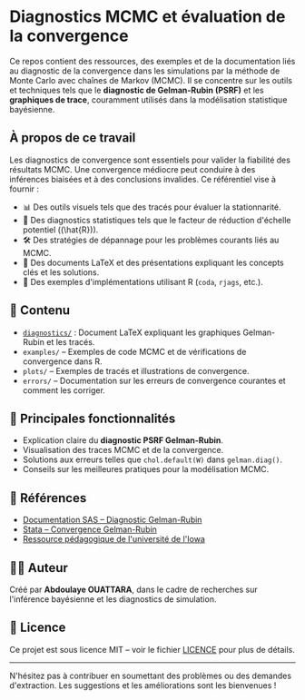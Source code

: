 # Diagnostics MCMC et évaluation de la convergence

Ce repos contient des ressources, des exemples et de la documentation liés au diagnostic de la convergence dans les simulations par la méthode de Monte Carlo avec chaînes de Markov (MCMC). Il se concentre sur les outils et techniques tels que le **diagnostic de Gelman-Rubin (PSRF)** et les **graphiques de trace**, couramment utilisés dans la modélisation statistique bayésienne.

## À propos de ce travail

Les diagnostics de convergence sont essentiels pour valider la fiabilité des résultats MCMC. Une convergence médiocre peut conduire à des inférences biaisées et à des conclusions invalides. Ce référentiel vise à fournir :

- 📊 Des outils visuels tels que des tracés pour évaluer la stationnarité.
- 🧪 Des diagnostics statistiques tels que le facteur de réduction d'échelle potentiel (\(\hat{R}\)).
- 🛠 Des stratégies de dépannage pour les problèmes courants liés au MCMC.
- 📄 Des documents LaTeX et des présentations expliquant les concepts clés et les solutions.
- 🧩 Des exemples d'implémentations utilisant R (`coda`, `rjags`, etc.).

## 📂 Contenu

- [`diagnostics/`](https://github.com/abouattara/jags-model/blob/master/diagnostics/Jags-modelisation.pdf) : Document LaTeX expliquant les graphiques Gelman-Rubin et les tracés.
- `examples/` – Exemples de code MCMC et de vérifications de convergence dans R.
- `plots/` – Exemples de tracés et illustrations de convergence.
- `errors/` – Documentation sur les erreurs de convergence courantes et comment les corriger.

## 📎 Principales fonctionnalités

- Explication claire du **diagnostic PSRF Gelman-Rubin**.
- Visualisation des traces MCMC et de la convergence.
- Solutions aux erreurs telles que `chol.default(W)` dans `gelman.diag()`.
- Conseils sur les meilleures pratiques pour la modélisation MCMC.

## 🔗 Références

- [Documentation SAS – Diagnostic Gelman-Rubin](https://documentation.sas.com/doc/en/pgmsascdc/9.4_3.4/statug/statug_mcmc_examples30.htm)
- [Stata – Convergence Gelman-Rubin](https://www.stata.com/features/overview/gelman-rubin-convergence-diagnostic/)
- [Ressource pédagogique de l'université de l'Iowa](https://myweb.uiowa.edu/pbreheny/uk/teaching/701/notes/3-5.pdf)

## 🧑‍💻 Auteur

Créé par **Abdoulaye OUATTARA**, dans le cadre de recherches sur l'inférence bayésienne et les diagnostics de simulation.

## 📜 Licence

Ce projet est sous licence MIT – voir le fichier [LICENCE](LICENCE) pour plus de détails.

---

N'hésitez pas à contribuer en soumettant des problèmes ou des demandes d'extraction. Les suggestions et les améliorations sont les bienvenues !
